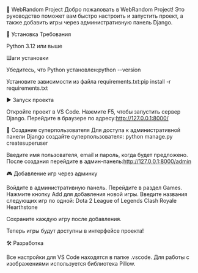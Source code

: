 🌟 WebRandom Project
Добро пожаловать в WebRandom Project! Это руководство поможет вам быстро настроить и запустить проект, а также добавить игры через административную панель Django.

🚀 Установка
Требования

Python 3.12 или выше

Шаги установки

Убедитесь, что Python установлен:python --version


Установите зависимости из файла requirements.txt:pip install -r requirements.txt




▶️ Запуск проекта

Откройте проект в VS Code.
Нажмите F5, чтобы запустить сервер Django.
Перейдите в браузере по адресу:http://127.0.0.1:8000/




🔑 Создание суперпользователя
Для доступа к административной панели Django создайте суперпользователя:
python manage.py createsuperuser


Введите имя пользователя, email и пароль, когда будет предложено.
После создания перейдите в админ-панель:http://127.0.0.1:8000/admin




🎮 Добавление игр через админку

Войдите в административную панель.
Перейдите в раздел Games.
Нажмите кнопку Add для добавления новой игры.
Введите названия следующих игр по одной:
Dota 2
League of Legends
Clash Royale
Hearthstone


Сохраните каждую игру после добавления.

Теперь игры будут доступны в интерфейсе проекта!

🛠️ Разработка

Все настройки для VS Code находятся в папке .vscode.
Для работы с изображениями используется библиотека Pillow.

